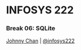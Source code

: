 # <i class="fa fa-database"></i> INFOSYS 222
### Break 06: SQLite
<i class="fa fa-copyright"></i> [Johnny Chan](mailto:jh.chan@auckland.ac.nz) | <i class="fa fa-twitter"></i> [@infosys222](http://twitter.com/infosys222)
